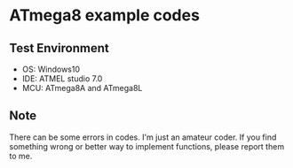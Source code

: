 ATmega8 example codes
=============
Test Environment
-------------
* OS: Windows10
* IDE: ATMEL studio 7.0
* MCU: ATmega8A and ATmega8L

Note
-------------
There can be some errors in codes. I'm just an amateur coder. If you find something wrong or better way to implement functions, please report them to me.